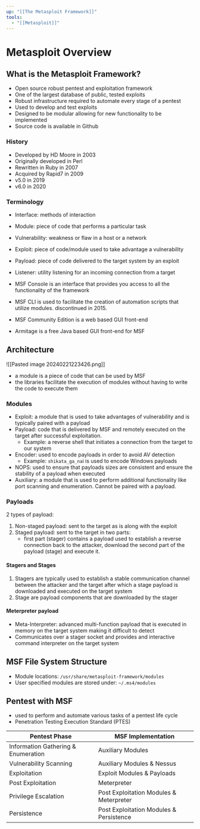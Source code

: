 ```yaml
---
up: "[[The Metasploit Framework]]"
tools:
  - "[[Metasploit]]"
---
```


# Metasploit Overview

## What is the Metasploit Framework?

- Open source robust pentest and exploitation framework
- One of the largest database of public, tested exploits
- Robust infrastructure required to automate every stage of a pentest
- Used to develop and test exploits
- Designed to be modular allowing for new functionality to be implemented
- Source code is available in Github

### History

- Developed by HD Moore in 2003
- Originally developed in Perl
- Rewritten in Ruby in 2007
- Acquired by Rapid7 in 2009
- v5.0 in 2019
- v6.0 in 2020

### Terminology

- Interface: methods of interaction
- Module: piece of code that performs a particular task
- Vulnerability: weakness or flaw in a host or a network
- Exploit: piece of code/module used to take advantage a vulnerability
- Payload: piece of code delivered to the target system by an exploit
- Listener: utility listening for an incoming connection from a target

- MSF Console is an interface that provides you access to all the functionality of the framework
- MSF CLI is used to facilitate the creation of automation scripts that utilize modules. discontinued in 2015.
- MSF Community Edition is a web based GUI front-end
- Armitage is a free Java based GUI front-end for MSF

## Architecture

![[Pasted image 20240221223426.png]]

- a module is a piece of code that can be used by MSF
- the libraries facilitate the execution of modules without having to write the code to execute them

### Modules

- Exploit: a module that is used to take advantages of vulnerability and is typically paired with a payload
- Payload: code that is delivered by MSF and remotely executed on the target after successful exploitation.
	- Example: a reverse shell that initiates a connection from the target to our system
- Encoder: used to encode payloads in order to avoid AV detection
	- Example: `shikata_ga_na`i is used to encode Windows payloads
- NOPS: used to ensure that payloads sizes are consistent and ensure the stability of a payload when executed
- Auxiliary: a module that is used to perform additional functionality like port scanning and enumeration. Cannot be paired with a payload.

### Payloads

2 types of payload:

1. Non-staged payload: sent to the target as is along with the exploit
2. Staged payload: sent to the target in two parts:
	- first part (stager) contains a payload used to establish a reverse connection back to the attacker, download the second part of the payload (stage) and execute it.

#### Stagers and Stages

1. Stagers are typically used to establish a stable communication channel between the attacker and the target after which a stage payload is downloaded and executed on the target system
2. Stage are payload components that are downloaded by the stager

#### Meterpreter payload

- Meta-Interpreter: advanced multi-function payload that is executed in memory on the target system making it difficult to detect
- Communicates over a stager socket and provides and interactive command interpreter on the target system

## MSF File System Structure

- Module locations: `/usr/share/metasploit-framework/modules`
- User specified modules are stored under: `~/.ms4/modules`

## Pentest with MSF

- used to perform and automate various tasks of a pentest life cycle
- Penetration Testing Execution Standard (PTES)

| Pentest Phase | MSF Implementation |
| ---- | ---- |
| Information Gathering & Enumeration | Auxiliary Modules |
| Vulnerability Scanning | Auxiliary Modules & Nessus |
| Exploitation | Exploit Modules & Payloads |
| Post Exploitation | Meterpreter |
| Privilege Escalation | Post Exploitation Modules & Meterpreter |
| Persistence | Post Exploitation Modules & Persistence |
